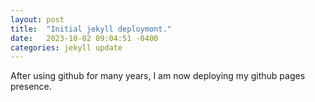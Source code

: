 ```yaml
---
layout: post
title:  "Initial jekyll deploymont."
date:   2023-10-02 09:04:51 -0400
categories: jekyll update
---
```


After using github for many years, I am now deploying my github pages presence.



[jekyll-docs]: https://jekyllrb.com/docs/home
[jekyll-gh]:   https://github.com/jekyll/jekyll
[jekyll-talk]: https://talk.jekyllrb.com/
